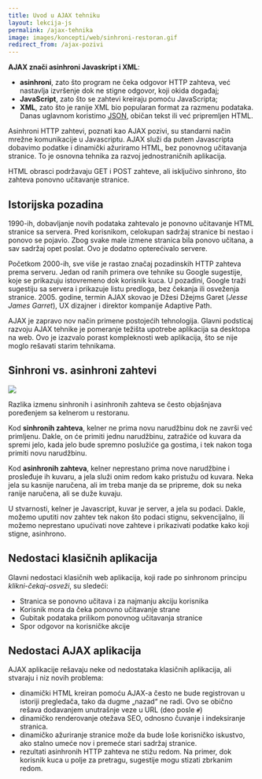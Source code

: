 ```yaml
---
title: Uvod u AJAX tehniku
layout: lekcija-js
permalink: /ajax-tehnika
image: images/koncepti/web/sinhroni-restoran.gif
redirect_from: /ajax-pozivi
---
```


**AJAX znači asinhroni Javaskript i XML**:
- **asinhroni**, zato što program ne čeka odgovor HTTP zahteva, već nastavlja izvršenje dok ne stigne odgovor, koji okida događaj;
- **JavaScript**, zato što se zahtevi kreiraju pomoću JavaScripta;
- **XML**, zato što je ranije XML bio popularan format za razmenu podataka. Danas uglavnom koristimo [JSON](/json-format), običan tekst ili već pripremljen HTML.

Asinhroni HTTP zahtevi, poznati kao AJAX pozivi, su standarni način mrežne komunikacije u Javascriptu. AJAX služi da putem Javascripta dobavimo podatke i dinamički ažuriramo HTML, bez ponovnog učitavanja stranice. To je osnovna tehnika za razvoj jednostraničnih aplikacija.

HTML obrasci podržavaju GET i POST zahteve, ali isključivo sinhrono, što zahteva ponovno učitavanje stranice.

## Istorijska pozadina

1990-ih, dobavljanje novih podataka zahtevalo je ponovno učitavanje HTML stranice sa servera. Pred korisnikom, celokupan sadržaj stranice bi nestao i ponovo se pojavio. Zbog svake male izmene stranica bila ponovo učitana, a sav sadržaj opet poslat. Ovo je dodatno opterećivalo servere.

Početkom 2000-ih, sve više je rastao značaj pozadinskih HTTP zahteva prema serveru. Jedan od ranih primera ove tehnike su Google sugestije, koje se prikazuju istovremeno dok korisnik kuca. U pozadini, Google traži sugestiju sa servera i prikazuje listu predloga, bez čekanja ili osveženja stranice. 2005. godine, termin AJAX skovao je Džesi Džejms Garet (*Jesse James Garret*), UX dizajner i direktor kompanije Adaptive Path. 

AJAX je zapravo nov način primene postojećih tehnologija. Glavni podsticaj razvoju AJAX tehnike je pomeranje težišta upotrebe aplikacija sa desktopa na web. Ovo je izazvalo porast kompleknosti web aplikacija, što se nije moglo rešavati starim tehnikama.

## Sinhroni vs. asinhroni zahtevi

![]({{page.image}})

Razlika izmenu sinhronih i asinhronih zahteva se često objašnjava poređenjem sa kelnerom u restoranu.

Kod **sinhronih zahteva**, kelner ne prima novu narudžbinu dok ne završi već primljenu. Dakle, on će primiti jednu narudžbinu, zatražiće od kuvara da spremi jelo, kada jelo bude spremno poslužiće ga gostima, i tek nakon toga primiti novu narudžbinu. 

Kod **asinhronih zahteva**, kelner neprestano prima nove narudžbine i prosleđuje ih kuvaru, a jela služi onim redom kako pristužu od kuvara. Neka jela su kasnije naručena, ali im treba manje da se pripreme, dok su neka ranije naručena, ali se duže kuvaju. 

U stvarnosti, kelner je Javascript, kuvar je server, a jela su podaci. Dakle, možemo uputiti nov zahtev tek nakon što podaci stignu, sekvencijalno, ili možemo neprestano upućivati nove zahteve i prikazivati podatke kako koji stigne, asinhrono.

## Nedostaci klasičnih aplikacija

Glavni nedostaci klasičnih web aplikacija, koji rade po sinhronom principu *klikni-čekaj-osveži*, su sledeći:
- Stranica se ponovno učitava i za najmanju akciju korisnika
- Korisnik mora da čeka ponovno učitavanje strane
- Gubitak podataka prilikom ponovnog učitavanja stranice
- Spor odgovor na korisničke akcije

## Nedostaci AJAX aplikacija

AJAX aplikacije rešavaju neke od nedostataka klasičnih aplikacija, ali stvaraju i niz novih problema:

- dinamički HTML kreiran pomoću AJAX-a često ne bude registrovan u istoriji pregledača, tako da dugme „nazad“ ne radi. Ovo se obično rešava dodavanjem unutrašnje veze u URL (deo posle `#`)
- dinamičko renderovanje otežava SEO, odnosno čuvanje i indeksiranje stranica.
- dinamičko ažuriranje stranice može da bude loše korisničko iskustvo, ako stalno umeće nov i premeće stari sadržaj stranice.
- rezultati asinhronih HTTP zahteva ne stižu redom. Na primer, dok korisnik kuca u polje za pretragu, sugestije mogu stizati zbrkanim redom.
